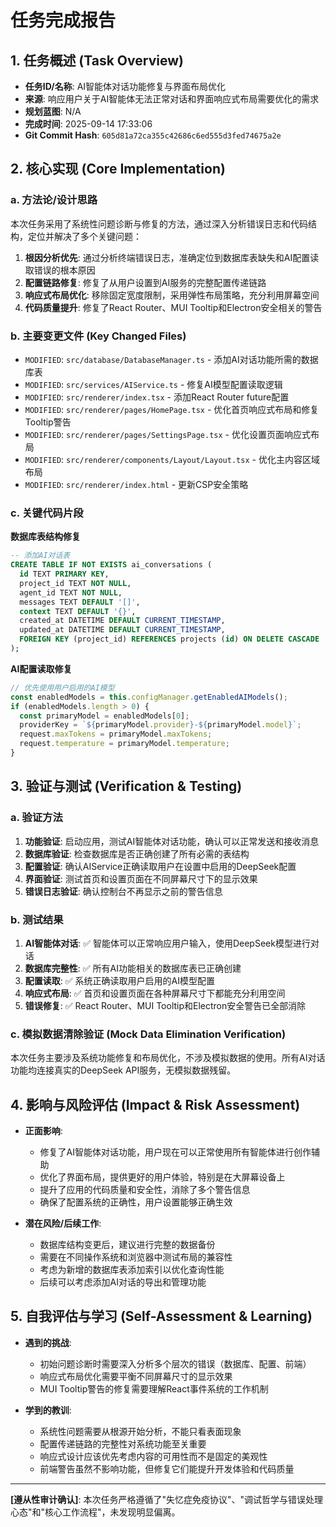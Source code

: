 # 任务完成报告

## 1. 任务概述 (Task Overview)

*   **任务ID/名称**: AI智能体对话功能修复与界面布局优化
*   **来源**: 响应用户关于AI智能体无法正常对话和界面响应式布局需要优化的需求
*   **规划蓝图**: N/A
*   **完成时间**: 2025-09-14 17:33:06
*   **Git Commit Hash**: `605d81a72ca355c42686c6ed555d3fed74675a2e`

## 2. 核心实现 (Core Implementation)

### a. 方法论/设计思路

本次任务采用了系统性问题诊断与修复的方法，通过深入分析错误日志和代码结构，定位并解决了多个关键问题：

1. **根因分析优先**: 通过分析终端错误日志，准确定位到数据库表缺失和AI配置读取错误的根本原因
2. **配置链路修复**: 修复了从用户设置到AI服务的完整配置传递链路
3. **响应式布局优化**: 移除固定宽度限制，采用弹性布局策略，充分利用屏幕空间
4. **代码质量提升**: 修复了React Router、MUI Tooltip和Electron安全相关的警告

### b. 主要变更文件 (Key Changed Files)

*   `MODIFIED`: `src/database/DatabaseManager.ts` - 添加AI对话功能所需的数据库表
*   `MODIFIED`: `src/services/AIService.ts` - 修复AI模型配置读取逻辑
*   `MODIFIED`: `src/renderer/index.tsx` - 添加React Router future配置
*   `MODIFIED`: `src/renderer/pages/HomePage.tsx` - 优化首页响应式布局和修复Tooltip警告
*   `MODIFIED`: `src/renderer/pages/SettingsPage.tsx` - 优化设置页面响应式布局
*   `MODIFIED`: `src/renderer/components/Layout/Layout.tsx` - 优化主内容区域布局
*   `MODIFIED`: `src/renderer/index.html` - 更新CSP安全策略

### c. 关键代码片段

**数据库表结构修复**
```sql
-- 添加AI对话表
CREATE TABLE IF NOT EXISTS ai_conversations (
  id TEXT PRIMARY KEY,
  project_id TEXT NOT NULL,
  agent_id TEXT NOT NULL,
  messages TEXT DEFAULT '[]',
  context TEXT DEFAULT '{}',
  created_at DATETIME DEFAULT CURRENT_TIMESTAMP,
  updated_at DATETIME DEFAULT CURRENT_TIMESTAMP,
  FOREIGN KEY (project_id) REFERENCES projects (id) ON DELETE CASCADE
);
```

**AI配置读取修复**
```typescript
// 优先使用用户启用的AI模型
const enabledModels = this.configManager.getEnabledAIModels();
if (enabledModels.length > 0) {
  const primaryModel = enabledModels[0];
  providerKey = `${primaryModel.provider}-${primaryModel.model}`;
  request.maxTokens = primaryModel.maxTokens;
  request.temperature = primaryModel.temperature;
}
```

## 3. 验证与测试 (Verification & Testing)

### a. 验证方法

1. **功能验证**: 启动应用，测试AI智能体对话功能，确认可以正常发送和接收消息
2. **数据库验证**: 检查数据库是否正确创建了所有必需的表结构
3. **配置验证**: 确认AIService正确读取用户在设置中启用的DeepSeek配置
4. **界面验证**: 测试首页和设置页面在不同屏幕尺寸下的显示效果
5. **错误日志验证**: 确认控制台不再显示之前的警告信息

### b. 测试结果

1. **AI智能体对话**: ✅ 智能体可以正常响应用户输入，使用DeepSeek模型进行对话
2. **数据库完整性**: ✅ 所有AI功能相关的数据库表已正确创建
3. **配置读取**: ✅ 系统正确读取用户启用的AI模型配置
4. **响应式布局**: ✅ 首页和设置页面在各种屏幕尺寸下都能充分利用空间
5. **错误修复**: ✅ React Router、MUI Tooltip和Electron安全警告已全部消除

### c. 模拟数据清除验证 (Mock Data Elimination Verification)

本次任务主要涉及系统功能修复和布局优化，不涉及模拟数据的使用。所有AI对话功能均连接真实的DeepSeek API服务，无模拟数据残留。

## 4. 影响与风险评估 (Impact & Risk Assessment)

*   **正面影响**: 
    - 修复了AI智能体对话功能，用户现在可以正常使用所有智能体进行创作辅助
    - 优化了界面布局，提供更好的用户体验，特别是在大屏幕设备上
    - 提升了应用的代码质量和安全性，消除了多个警告信息
    - 确保了配置系统的正确性，用户设置能够正确生效

*   **潜在风险/后续工作**: 
    - 数据库结构变更后，建议进行完整的数据备份
    - 需要在不同操作系统和浏览器中测试布局的兼容性
    - 考虑为新增的数据库表添加索引以优化查询性能
    - 后续可以考虑添加AI对话的导出和管理功能

## 5. 自我评估与学习 (Self-Assessment & Learning)

*   **遇到的挑战**: 
    - 初始问题诊断时需要深入分析多个层次的错误（数据库、配置、前端）
    - 响应式布局优化需要平衡不同屏幕尺寸的显示效果
    - MUI Tooltip警告的修复需要理解React事件系统的工作机制

*   **学到的教训**: 
    - 系统性问题需要从根源开始分析，不能只看表面现象
    - 配置传递链路的完整性对系统功能至关重要
    - 响应式设计应该优先考虑内容的可用性而不是固定的美观性
    - 前端警告虽然不影响功能，但修复它们能提升开发体验和代码质量

---

**[遵从性审计确认]**: 本次任务严格遵循了"失忆症免疫协议"、"调试哲学与错误处理心态"和"核心工作流程"，未发现明显偏离。
